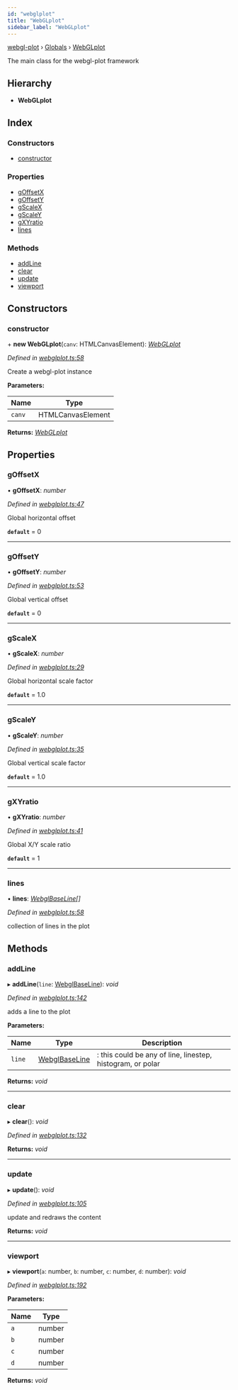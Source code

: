 ```yaml
---
id: "webglplot"
title: "WebGLplot"
sidebar_label: "WebGLplot"
---
```


[webgl-plot](../index.md) › [Globals](../globals.md) › [WebGLplot](webglplot.md)

The main class for the webgl-plot framework

## Hierarchy

* **WebGLplot**

## Index

### Constructors

* [constructor](webglplot.md#constructor)

### Properties

* [gOffsetX](webglplot.md#goffsetx)
* [gOffsetY](webglplot.md#goffsety)
* [gScaleX](webglplot.md#gscalex)
* [gScaleY](webglplot.md#gscaley)
* [gXYratio](webglplot.md#gxyratio)
* [lines](webglplot.md#lines)

### Methods

* [addLine](webglplot.md#addline)
* [clear](webglplot.md#clear)
* [update](webglplot.md#update)
* [viewport](webglplot.md#viewport)

## Constructors

###  constructor

\+ **new WebGLplot**(`canv`: HTMLCanvasElement): *[WebGLplot](webglplot.md)*

*Defined in [webglplot.ts:58](https://github.com/danchitnis/webgl-plot/blob/4f87755/src/webglplot.ts#L58)*

Create a webgl-plot instance

**Parameters:**

Name | Type |
------ | ------ |
`canv` | HTMLCanvasElement |

**Returns:** *[WebGLplot](webglplot.md)*

## Properties

###  gOffsetX

• **gOffsetX**: *number*

*Defined in [webglplot.ts:47](https://github.com/danchitnis/webgl-plot/blob/4f87755/src/webglplot.ts#L47)*

Global horizontal offset

**`default`** = 0

___

###  gOffsetY

• **gOffsetY**: *number*

*Defined in [webglplot.ts:53](https://github.com/danchitnis/webgl-plot/blob/4f87755/src/webglplot.ts#L53)*

Global vertical offset

**`default`** = 0

___

###  gScaleX

• **gScaleX**: *number*

*Defined in [webglplot.ts:29](https://github.com/danchitnis/webgl-plot/blob/4f87755/src/webglplot.ts#L29)*

Global horizontal scale factor

**`default`** = 1.0

___

###  gScaleY

• **gScaleY**: *number*

*Defined in [webglplot.ts:35](https://github.com/danchitnis/webgl-plot/blob/4f87755/src/webglplot.ts#L35)*

Global vertical scale factor

**`default`** = 1.0

___

###  gXYratio

• **gXYratio**: *number*

*Defined in [webglplot.ts:41](https://github.com/danchitnis/webgl-plot/blob/4f87755/src/webglplot.ts#L41)*

Global X/Y scale ratio

**`default`** = 1

___

###  lines

• **lines**: *[WebglBaseLine](webglbaseline.md)[]*

*Defined in [webglplot.ts:58](https://github.com/danchitnis/webgl-plot/blob/4f87755/src/webglplot.ts#L58)*

collection of lines in the plot

## Methods

###  addLine

▸ **addLine**(`line`: [WebglBaseLine](webglbaseline.md)): *void*

*Defined in [webglplot.ts:142](https://github.com/danchitnis/webgl-plot/blob/4f87755/src/webglplot.ts#L142)*

adds a line to the plot

**Parameters:**

Name | Type | Description |
------ | ------ | ------ |
`line` | [WebglBaseLine](webglbaseline.md) | : this could be any of line, linestep, histogram, or polar  |

**Returns:** *void*

___

###  clear

▸ **clear**(): *void*

*Defined in [webglplot.ts:132](https://github.com/danchitnis/webgl-plot/blob/4f87755/src/webglplot.ts#L132)*

**Returns:** *void*

___

###  update

▸ **update**(): *void*

*Defined in [webglplot.ts:105](https://github.com/danchitnis/webgl-plot/blob/4f87755/src/webglplot.ts#L105)*

update and redraws the content

**Returns:** *void*

___

###  viewport

▸ **viewport**(`a`: number, `b`: number, `c`: number, `d`: number): *void*

*Defined in [webglplot.ts:192](https://github.com/danchitnis/webgl-plot/blob/4f87755/src/webglplot.ts#L192)*

**Parameters:**

Name | Type |
------ | ------ |
`a` | number |
`b` | number |
`c` | number |
`d` | number |

**Returns:** *void*
